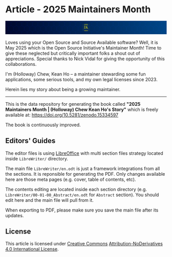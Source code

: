 # Article - 2025 Maintainers Month

[![HollowayKeanHo](src/icons/animated-banner_1200x100.svg)](#)

Loves using your Open Source and Source Available software? Well, it is May
2025 which is the Open Source Initiative's Maintainer Month! Time to give
these neglected but critically important folks a shout out of appreciations.
Special thanks to Nick Vidal for giving the opportunity of this collaborations.

I'm (Holloway) Chew, Kean Ho – a maintainer stewarding some fun applications,
some serious tools, and my own legal licenses since 2023.

Herein lies my story about being a growing maintainer.


----

This is the data repository for generating the book called
**"2025 Maintainers Month | (Holloway) Chew Kean Ho's Story"** which is freely
available at: https://doi.org/10.5281/zenodo.15334597

The book is continuously improved.




## Editors' Guides

The editor files is using [LibreOffice](https://www.libreoffice.org/) with
multi section files strategy located inside `LibreWriter/` directory.

The main file `LibreWriter/en.odt` is just a framework integrations from
all the sections. It is reponsible for generating the PDF. Only changes
available here are those meta pages (e.g. cover, table of contents, etc).

The contents editing are located inside each section directory
(e.g. `LibreWriter/00-01-00_Abstract/en.odt` for `Abstract` section). You
should edit here and the main file will pull from it.

When exporting to PDF, please make sure you save the main file after its
updates.




## License
This article is licensed under [Creative Commons](https://creativecommons.org/)
[Attribution-NoDerivatives 4.0 International License](LICENSE.txt).
